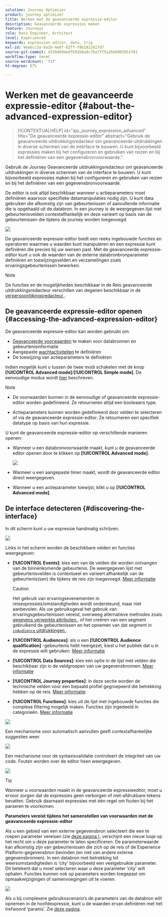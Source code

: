 ```yaml
---
solution: Journey Optimizer
product: journey optimizer
title: Werken met de geavanceerde expressie-editor
description: Geavanceerde expressies maken
feature: Journeys
role: Data Engineer, Architect
level: Experienced
keywords: expression editor, data, trip
exl-id: 9ea6cc3a-6a1b-4e8f-82ff-f8b1812617d7
source-git-commit: e539d694e8fb91b6a8c7ba7ff5a2bb0905651f81
workflow-type: tm+mt
source-wordcount: '717'
ht-degree: 57%

---
```


# Werken met de geavanceerde expressie-editor {#about-the-advanced-expression-editor}

>[!CONTEXTUALHELP]
>id="ajo_journey_expression_advanced"
>title="De geavanceerde expressie-editor"
>abstract="Gebruik de geavanceerde uitdrukkingsredacteur om geavanceerde uitdrukkingen in diverse schermen van de interface te bouwen. U kunt bijvoorbeeld expressies maken bij het configureren en gebruiken van reizen en bij het definiëren van een gegevensbronvoorwaarde."

Gebruik de Journey Geavanceerde uitdrukkingsredacteur om geavanceerde uitdrukkingen in diverse schermen van de interface te bouwen. U kunt bijvoorbeeld expressies maken bij het configureren en gebruiken van reizen en bij het definiëren van een gegevensbronvoorwaarde.

De editor is ook altijd beschikbaar wanneer u actieparameters moet definiëren waarvoor specifieke datamanipulaties nodig zijn. U kunt data gebruiken die afkomstig zijn van gebeurtenissen of aanvullende informatie die is opgehaald uit de databron. In een journey is de weergegeven lijst met gebeurtenisvelden contextafhankelijk en deze varieert op basis van de gebeurtenissen die tijdens de journey worden toegevoegd.

![](../assets/journey65.png)


De geavanceerde expressie-editor biedt een reeks ingebouwde functies en operatoren waarmee u waarden kunt manipuleren en een expressie kunt definiëren die precies bij uw wensen past. Met de geavanceerde expressie-editor kunt u ook de waarden van de externe databronbronparameter definiëren en toewijzingsvelden en verzamelingen zoals ervaringsgebeurtenissen bewerken.

>[!NOTE]
>
>De functies en de mogelijkheden beschikbaar in de Reis geavanceerde uitdrukkingsredacteur verschillen van degenen beschikbaar in de [ verpersoonlijkingsredacteur ](../../personalization/functions/functions.md).

## De geavanceerde expressie-editor openen {#accessing-the-advanced-expression-editor}

De geavanceerde expressie-editor kan worden gebruikt om:

* [Geavanceerde voorwaarden](../condition-activity.md#about_condition) te maken voor databronnen en gebeurtenisinformatie
* Aangepaste [wachtactiviteiten](../wait-activity.md#custom) te definiëren
* De toewijzing van actieparameters te definiëren

Indien mogelijk kunt u tussen de twee modi schakelen met de knop **[!UICONTROL Advanced mode]**/**[!UICONTROL Simple mode]**. De eenvoudige modus wordt [hier](../condition-activity.md#about_condition) beschreven.

>[!NOTE]
>
>* De voorwaarden kunnen in de eenvoudige of geavanceerde expressie-editor worden gedefinieerd. Ze retourneren altijd een booleaans type.
>
>* Actieparameters kunnen worden gedefinieerd door velden te selecteren of via de geavanceerde expressie-editor. Ze retourneren een specifiek datatype op basis van hun expressie.

U kunt de geavanceerde expressie-editor op verschillende manieren openen:

* Wanneer u een databronvoorwaarde maakt, kunt u de geavanceerde editor openen door te klikken op **[!UICONTROL Advanced mode]**.

  ![](../assets/journeyuc2_33.png)

* Wanneer u een aangepaste timer maakt, wordt de geavanceerde editor direct weergegeven.
* Wanneer u een actieparameter toewijst, klikt u op **[!UICONTROL Advanced mode]**.

## De interface detecteren {#discovering-the-interface}

In dit scherm kunt u uw expressie handmatig schrijven.

![](../assets/journey70.png)

Links in het scherm worden de beschikbare velden en functies weergegeven:

* **[!UICONTROL Events]**: kies een van de velden die worden ontvangen van de binnenkomende gebeurtenis. De weergegeven lijst met gebeurtenisvelden is contextueel en varieert afhankelijk van de gebeurtenis(sen) die tijdens de reis zijn toegevoegd. [Meer informatie](../../event/about-events.md)

  >[!CAUTION]
  >
  >Het gebruik van ervaringsevenementen in reisexpressies/omstandigheden wordt ondersteund, maar niet aanbevolen. Als uw gebruiksgeval het gebruik van ervaringsgebeurtenissen vereist, overweeg alternatieve methodes zoals [ gegevens verwerkte attributen ](../../audience/computed-attributes.md), of het creëren van een segment gebruikend de gebeurtenissen en het opnemen van dat segment in [`inAudience` uitdrukkingen ](../../building-journeys/functions/functioninaudience.md).

* **[!UICONTROL Audiences]**: als u een **[!UICONTROL Audience qualification]** -gebeurtenis hebt neergezet, kiest u het publiek dat u in de expressie wilt gebruiken. [Meer informatie](../condition-activity.md#using-a-segment)
* **[!UICONTROL Data Sources]**: kies een optie in de lijst met velden die beschikbaar zijn in de veldgroepen van uw gegevensbronnen. [Meer informatie](../../datasource/about-data-sources.md)
* **[!UICONTROL Journey properties]**: in deze sectie worden de technische velden voor een bepaald profiel gegroepeerd die betrekking hebben op de reis. [Meer informatie](journey-properties.md)
* **[!UICONTROL Functions]**: kies uit de lijst met ingebouwde functies die complexe filtering mogelijk maken. Functies zijn ingedeeld in categorieën. [Meer informatie](functions.md)

![](../assets/journey65.png)

Een mechanisme voor automatisch aanvullen geeft contextafhankelijke suggesties weer.

![](../assets/journey68.png)

Een mechanisme voor de syntaxisvalidatie controleert de integriteit van uw code. Fouten worden over de editor heen weergegeven.

![](../assets/journey69.png)


>[!TIP]
>
>Wanneer u voorwaarden maakt in de geavanceerde expressieeditor, moet u ervoor zorgen dat de expressies geen verborgen of niet-afdrukbare tekens bevatten. Gebruik daarnaast expressies met één regel om fouten bij het parseren te voorkomen.


**Parameters vereist tijdens het samenstellen van voorwaarden met de geavanceerde expressie-editor**

Als u een gebied van een externe gegevensbron selecteert die een te roepen parameter vereisen (zie [ deze pagina ](../../datasource/external-data-sources.md)), verschijnt een nieuw lusje op het recht om u deze parameter te laten specificeren. De parameterwaarde kan afkomstig zijn van gebeurtenissen die zich op de reis of de Experience Platform-gegevensbron bevinden (en niet van andere externe gegevensbronnen). In een databron met betrekking tot weersomstandigheden is ‘city’ bijvoorbeeld een veelgebruikte parameter. Dit betekent dat u moet selecteren waar u deze parameter ‘city’ wilt ophalen. Functies kunnen ook op parameters worden toegepast om opmaakwijzigingen of samenvoegingen uit te voeren.

![](../assets/journeyuc2_19.png)

Als u bij complexere gebruiksscenario’s de parameters van de databron wilt opnemen in de hoofdexpressie, kunt u de waarden ervan definiëren met het trefwoord ‘params’. Zie [deze pagina](../expression/field-references.md).
